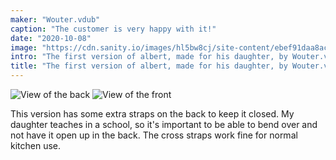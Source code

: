 ```yaml
---
maker: "Wouter.vdub"
caption: "The customer is very happy with it!"
date: "2020-10-08"
image: "https://cdn.sanity.io/images/hl5bw8cj/site-content/ebef91daa8acf992f814415e610a655a03278186-1200x1600.jpg"
intro: "The first version of albert, made for his daughter, by Wouter.vdub"
title: "The first version of albert, made for his daughter, by Wouter.vdub"
---
```


![View of the back ](https://posts.freesewing.org/uploads/albert_by_wouter_albert_back_846f1b89ac.jpg "View of the back ") ![View of the front](https://posts.freesewing.org/uploads/albert_by_wouter_albert_side_8505eb3b84.jpg "View of the front")

This version has some extra straps on the back to keep it closed. My daughter teaches in a school, so it's important to be able to bend over and not have it open up in the back. The cross straps work fine for normal kitchen use.
